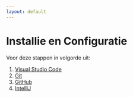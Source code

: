 ```yaml
---
layout: default
---
```

# Installie en Configuratie

Voor deze stappen in volgorde uit:

1. [Visual Studio Code](/vscode/index.md)
2. [Git](/git/index.md)
3. [GitHub](/github/index.md)
4. [IntelliJ](/intellij/index.md)
